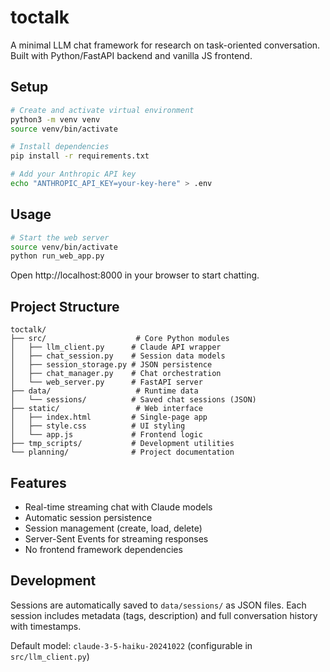 # toctalk

A minimal LLM chat framework for research on task-oriented conversation. Built with Python/FastAPI backend and vanilla JS frontend.

## Setup

```bash
# Create and activate virtual environment
python3 -m venv venv
source venv/bin/activate

# Install dependencies
pip install -r requirements.txt

# Add your Anthropic API key
echo "ANTHROPIC_API_KEY=your-key-here" > .env
```

## Usage

```bash
# Start the web server
source venv/bin/activate
python run_web_app.py
```

Open http://localhost:8000 in your browser to start chatting.

## Project Structure

```
toctalk/
├── src/                    # Core Python modules
│   ├── llm_client.py      # Claude API wrapper
│   ├── chat_session.py    # Session data models
│   ├── session_storage.py # JSON persistence
│   ├── chat_manager.py    # Chat orchestration
│   └── web_server.py      # FastAPI server
├── data/                   # Runtime data
│   └── sessions/          # Saved chat sessions (JSON)
├── static/                 # Web interface
│   ├── index.html         # Single-page app
│   ├── style.css          # UI styling
│   └── app.js             # Frontend logic
├── tmp_scripts/           # Development utilities
└── planning/              # Project documentation
```

## Features

- Real-time streaming chat with Claude models
- Automatic session persistence
- Session management (create, load, delete)
- Server-Sent Events for streaming responses
- No frontend framework dependencies

## Development

Sessions are automatically saved to `data/sessions/` as JSON files. Each session includes metadata (tags, description) and full conversation history with timestamps.

Default model: `claude-3-5-haiku-20241022` (configurable in `src/llm_client.py`)